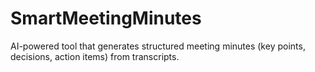# SmartMeetingMinutes
AI-powered tool that generates structured meeting minutes (key points, decisions, action items) from transcripts.
